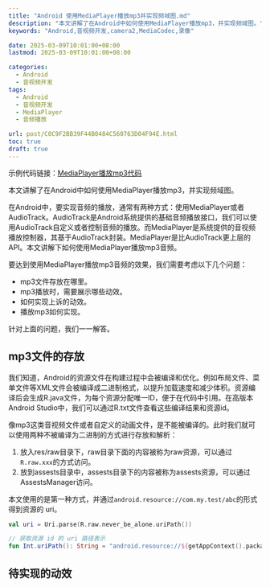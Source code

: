 ```yaml
---
title: "Android 使用MediaPlayer播放mp3并实现频域图.md"
description: "本文讲解了在Android中如何使用MediaPlayer播放mp3，并实现频域图。"
keywords: "Android,音视频开发,camera2,MediaCodec,录像"

date: 2025-03-09T10:01:00+08:00
lastmod: 2025-03-09T10:01:00+08:00

categories:
  - Android
  - 音视频开发
tags:
  - Android
  - 音视频开发
  - MediaPlayer
  - 音频播放

url: post/C0C9F2BB39F44B0484C560763D04F94E.html
toc: true
draft: true
---
```


示例代码链接：[MediaPlayer播放mp3代码](https://github.com/xWenChen/WellMedia/blob/master/app/src/main/java/com/mustly/wellmedia/audio/AudioPlayFragment.kt)

本文讲解了在Android中如何使用MediaPlayer播放mp3，并实现频域图。

<!--More-->

在Android中，要实现音频的播放，通常有两种方式：使用MediaPlayer或者AudioTrack。AudioTrack是Android系统提供的基础音频播放接口，我们可以使用AudioTrack自定义或者控制音频的播放。而MediaPlayer是系统提供的音视频播放控制器，其基于AudioTrack封装。MediaPlayer是比AudioTrack更上层的API。本文讲解下如何使用MediaPlayer播放mp3音频。

要达到使用MediaPlayer播放mp3音频的效果，我们需要考虑以下几个问题：

- mp3文件存放在哪里。
- mp3播放时，需要展示哪些动效。
- 如何实现上诉的动效。
- 播放mp3如何实现。

针对上面的问题，我们一一解答。

## mp3文件的存放

我们知道，Android的资源文件在构建过程中会被编译和优化。例如布局文件、菜单文件等XML文件会被编译成二进制格式，以提升加载速度和减少体积。资源编译后会生成R.java文件，为每个资源分配唯一ID，便于在代码中引用。在高版本Android Studio中，我们可以通过R.txt文件查看这些编译结果和资源id。

像mp3这类音视频文件或者自定义的动画文件，是不能被编译的。此时我们就可以使用两种不被编译为二进制的方式进行存放和解析：

1. 放入res/raw目录下，raw目录下面的内容被称为raw资源，可以通过`R.raw.xxx`的方式访问。
2. 放到assests目录中，assests目录下的内容被称为assests资源，可以通过AssestsManager访问。

本文使用的是第一种方式，并通过`android.resource://com.my.test/abc`的形式得到资源的 uri。

```kotlin
val uri = Uri.parse(R.raw.never_be_alone.uriPath())

// 获取资源 id 的 uri 路径表示
fun Int.uriPath(): String = "android.resource://${getAppContext().packageName}/$this"
```

## 待实现的动效

